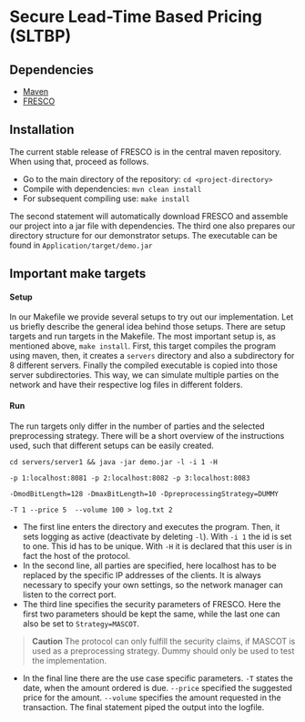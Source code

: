 # Secure Lead-Time Based Pricing (SLTBP)

## Dependencies

- [Maven](https://maven.apache.org/)
- [FRESCO](https://github.com/aicis/fresco)


## Installation
The current stable release of FRESCO is in the central maven repository. When using that, proceed as follows.

- Go to the main directory of the repository: `cd <project-directory>`
- Compile with dependencies: `mvn clean install`
- For subsequent compiling use: `make install`

The second statement will automatically download FRESCO and assemble our project into a jar file with dependencies. The third
one also prepares our directory structure for our demonstrator setups. The executable can be found in `Application/target/demo.jar`

## Important make targets

#### Setup

In our Makefile we provide several setups to try out our implementation. Let us briefly describe the general idea behind those setups.
There are setup targets and run targets in the Makefile. The most important setup is, as mentioned above, `make install`. First, this 
target compiles the program using maven, then, it creates a `servers` directory and also a subdirectory for 8 different servers. Finally
the compiled executable is copied into those server subdirectories. This way, we can simulate multiple parties on the network and 
have their respective log files in different folders.

#### Run

The run targets only differ in the number of parties and the selected preprocessing strategy. There will be a short overview
of the instructions used, such that different setups can be easily created.

 `cd servers/server1 && java -jar demo.jar -l -i 1 -H` 

 `-p 1:localhost:8081 -p 2:localhost:8082 -p 3:localhost:8083` 

 `-DmodBitLength=128 -DmaxBitLength=10 -DpreprocessingStrategy=DUMMY`

 `-T 1 --price 5  --volume 100 > log.txt 2`
 
 - The first line enters the directory and executes the program. Then, it sets logging as active (deactivate by deleting ``-l``). With ``-i 1`` the id is set to one. This id has to be unique. With `-H` it is declared that this user is in fact the host of the protocol.
 - In the second line, all parties are specified, here localhost has to be replaced by the specific IP addresses of the clients. It is always necessary to specify your own settings, so the network manager can listen to the correct port.
 - The third line specifies the security parameters of FRESCO. Here the first two parameters should be kept the same, while the last one can also be set to 
 ``Strategy=MASCOT``. 
 > **Caution** The protocol can only fulfill the security claims, if MASCOT is used as a preprocessing strategy. Dummy should only be used to test the implementation.
 - In the final line there are the use case specific parameters. ``-T`` states the date, when the amount ordered is due. ``--price`` specified the suggested price for the amount. ``--volume`` specifies the amount requested in the transaction. The final statement piped the output into the logfile.